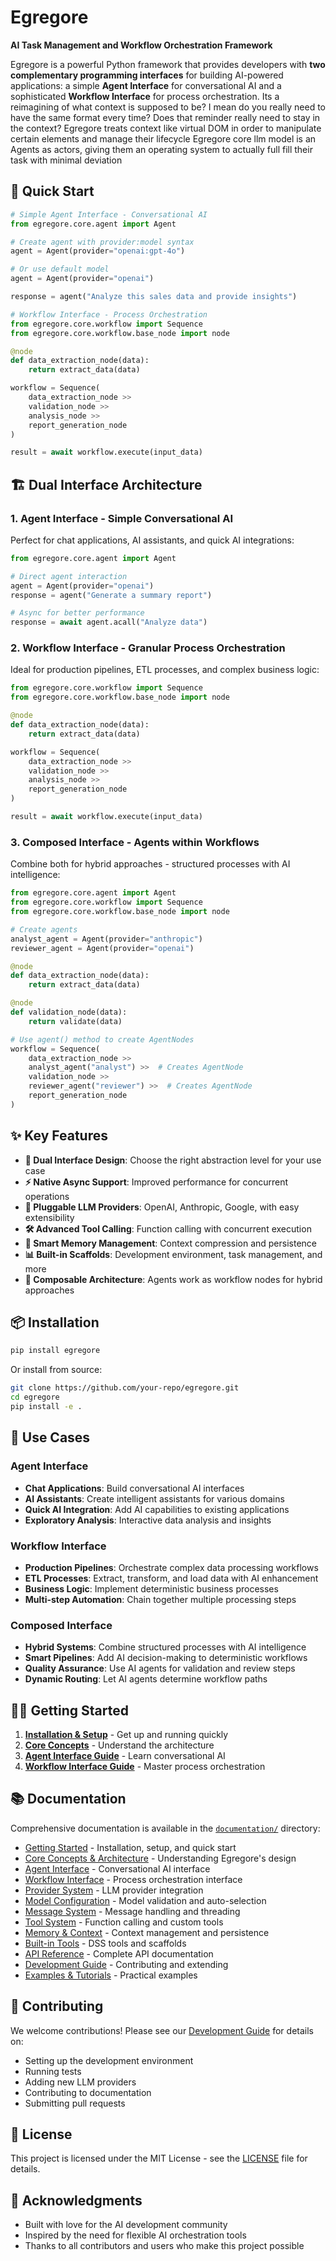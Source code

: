 # Egregore

**AI Task Management and Workflow Orchestration Framework**

Egregore is a powerful Python framework that provides developers with **two complementary programming interfaces** for building AI-powered applications: a simple **Agent Interface** for conversational AI and a sophisticated **Workflow Interface** for process orchestration.
Its a reimagining of what context is supposed to be? I mean do you really need to have the same format every time? Does that reminder really need to stay in the context?
Egregore treats context like virtual DOM in order to manipulate certain elements and manage their lifecycle
Egregore core llm model is an Agents as actors, giving them an operating system to actually full fill their task with minimal deviation


## 🚀 Quick Start

```python
# Simple Agent Interface - Conversational AI
from egregore.core.agent import Agent

# Create agent with provider:model syntax
agent = Agent(provider="openai:gpt-4o")

# Or use default model
agent = Agent(provider="openai")

response = agent("Analyze this sales data and provide insights")

# Workflow Interface - Process Orchestration  
from egregore.core.workflow import Sequence
from egregore.core.workflow.base_node import node

@node
def data_extraction_node(data):
    return extract_data(data)

workflow = Sequence(
    data_extraction_node >>
    validation_node >> 
    analysis_node >>
    report_generation_node
)

result = await workflow.execute(input_data)
```

## 🏗️ Dual Interface Architecture

### 1. **Agent Interface** - Simple Conversational AI
Perfect for chat applications, AI assistants, and quick AI integrations:

```python
from egregore.core.agent import Agent

# Direct agent interaction
agent = Agent(provider="openai")
response = agent("Generate a summary report")

# Async for better performance
response = await agent.acall("Analyze data")
```

### 2. **Workflow Interface** - Granular Process Orchestration  
Ideal for production pipelines, ETL processes, and complex business logic:

```python
from egregore.core.workflow import Sequence
from egregore.core.workflow.base_node import node

@node
def data_extraction_node(data):
    return extract_data(data)

workflow = Sequence(
    data_extraction_node >>
    validation_node >> 
    analysis_node >>
    report_generation_node
)

result = await workflow.execute(input_data)
```

### 3. **Composed Interface** - Agents within Workflows
Combine both for hybrid approaches - structured processes with AI intelligence:

```python
from egregore.core.agent import Agent
from egregore.core.workflow import Sequence
from egregore.core.workflow.base_node import node

# Create agents
analyst_agent = Agent(provider="anthropic")
reviewer_agent = Agent(provider="openai")

@node
def data_extraction_node(data):
    return extract_data(data)

@node
def validation_node(data):
    return validate(data)

# Use agent() method to create AgentNodes
workflow = Sequence(
    data_extraction_node >>
    analyst_agent("analyst") >>  # Creates AgentNode
    validation_node >>
    reviewer_agent("reviewer") >>  # Creates AgentNode
    report_generation_node
)
```

## ✨ Key Features

- **🔄 Dual Interface Design**: Choose the right abstraction level for your use case
- **⚡ Native Async Support**: Improved performance for concurrent operations
- **🔌 Pluggable LLM Providers**: OpenAI, Anthropic, Google, with easy extensibility
- **🛠️ Advanced Tool Calling**: Function calling with concurrent execution
- **🧠 Smart Memory Management**: Context compression and persistence
- **📊 Built-in Scaffolds**: Development environment, task management, and more
- **🔗 Composable Architecture**: Agents work as workflow nodes for hybrid approaches

## 📦 Installation

```bash
pip install egregore
```

Or install from source:

```bash
git clone https://github.com/your-repo/egregore.git
cd egregore
pip install -e .
```

## 🎯 Use Cases

### Agent Interface
- **Chat Applications**: Build conversational AI interfaces
- **AI Assistants**: Create intelligent assistants for various domains
- **Quick AI Integration**: Add AI capabilities to existing applications
- **Exploratory Analysis**: Interactive data analysis and insights

### Workflow Interface
- **Production Pipelines**: Orchestrate complex data processing workflows
- **ETL Processes**: Extract, transform, and load data with AI enhancement
- **Business Logic**: Implement deterministic business processes
- **Multi-step Automation**: Chain together multiple processing steps

### Composed Interface
- **Hybrid Systems**: Combine structured processes with AI intelligence
- **Smart Pipelines**: Add AI decision-making to deterministic workflows
- **Quality Assurance**: Use AI agents for validation and review steps
- **Dynamic Routing**: Let AI agents determine workflow paths

## 🏃‍♂️ Getting Started

1. **[Installation & Setup](documentation/getting-started.md)** - Get up and running quickly
2. **[Core Concepts](documentation/core-concepts.md)** - Understand the architecture
3. **[Agent Interface Guide](documentation/agent-interface.md)** - Learn conversational AI
4. **[Workflow Interface Guide](documentation/workflow-interface.md)** - Master process orchestration

## 📚 Documentation

Comprehensive documentation is available in the [`documentation/`](documentation/) directory:

- [Getting Started](documentation/getting-started.md) - Installation, setup, and quick start
- [Core Concepts & Architecture](documentation/core-concepts.md) - Understanding Egregore's design
- [Agent Interface](documentation/agent-interface.md) - Conversational AI interface
- [Workflow Interface](documentation/workflow-interface.md) - Process orchestration interface  
- [Provider System](documentation/provider-system.md) - LLM provider integration
- [Model Configuration](documentation/model-configuration.md) - Model validation and auto-selection
- [Message System](documentation/message-system.md) - Message handling and threading
- [Tool System](documentation/tool-system.md) - Function calling and custom tools
- [Memory & Context](documentation/memory-context.md) - Context management and persistence
- [Built-in Tools](documentation/builtin-tools.md) - DSS tools and scaffolds
- [API Reference](documentation/api-reference.md) - Complete API documentation
- [Development Guide](documentation/development-guide.md) - Contributing and extending
- [Examples & Tutorials](documentation/examples-tutorials.md) - Practical examples

## 🤝 Contributing

We welcome contributions! Please see our [Development Guide](documentation/development-guide.md) for details on:

- Setting up the development environment
- Running tests
- Adding new LLM providers
- Contributing to documentation
- Submitting pull requests

## 📄 License

This project is licensed under the MIT License - see the [LICENSE](LICENSE) file for details.

## 🙏 Acknowledgments

- Built with love for the AI development community
- Inspired by the need for flexible AI orchestration tools
- Thanks to all contributors and users who make this project possible
